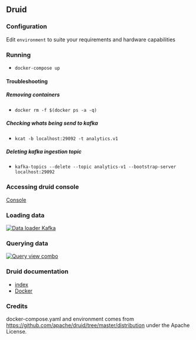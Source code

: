 ## Druid

### Configuration
Edit `environment` to suite your requirements and hardware capabilities

### Running
- `docker-compose up`

#### Troubleshooting
##### Removing containers
- `docker rm -f $(docker ps -a -q)`
##### Checking whats being send to kafka
- `kcat -b localhost:29092 -t analytics.v1`
##### Deleting kafka ingestion topic
- `kafka-topics --delete --topic analytics-v1 --bootstrap-server localhost:29092`

### Accessing druid console
[Console](http://localhost:8888/unified-console.html)

### Loading data
[![Data loader Kafka](https://user-images.githubusercontent.com/177816/65819337-054eac80-e1d0-11e9-8842-97b92d8c6159.gif)](https://druid.apache.org/docs/latest/ingestion/index.html)

### Querying data
[![Query view combo](https://user-images.githubusercontent.com/177816/65819341-0c75ba80-e1d0-11e9-9730-0f2d084defcc.gif)](https://druid.apache.org/docs/latest/querying/sql.html)

### Druid documentation
- [index](https://druid.apache.org/docs/latest/design/index.html)
- [Docker](https://druid.apache.org/docs/latest/tutorials/docker.html)


### Credits
docker-compose.yaml and environment comes from https://github.com/apache/druid/tree/master/distribution under the Apache License.
